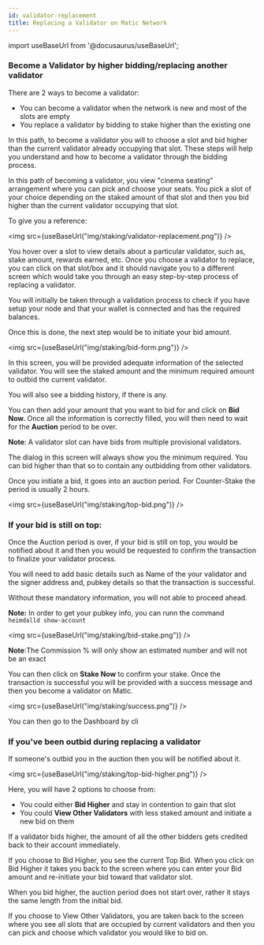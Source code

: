 ```yaml
---
id: validator-replacement
title: Replacing a Validator on Matic Network
---
```

import useBaseUrl from '@docusaurus/useBaseUrl';

### Become a Validator by higher bidding/replacing another validator

There are 2 ways to become a validator:

- You can become a validator when the network is new and most of the slots are empty
- You replace a validator by bidding to stake higher than the existing one

In this path, to become a validator you will to choose a slot and bid higher than the current validator already occupying that slot. These steps will help you understand and how to become a validator through the bidding process.

In this path of becoming a validator, you view "cinema seating" arrangement where you can pick and choose your seats. You pick a slot of your choice depending on the staked amount of that slot and then you bid higher than the current validator occupying that slot.

To give you a reference:

<img src={useBaseUrl("img/staking/validator-replacement.png")} />

You hover over a slot to view details about a particular validator, such as, stake amount, rewards earned, etc. Once you choose a validator to replace, you can click on that slot/box and it should navigate you to a different screen which would take you through an easy step-by-step process of replacing a validator.

You will initially be taken through a validation process to check if you have setup your node and that your wallet is connected and has the required balances.

Once this is done, the next step would be to initiate your bid amount.

<img src={useBaseUrl("img/staking/bid-form.png")} />

In this screen, you will be provided adequate information of the selected validator. You will see the staked amount and the minimum required amount to outbid the current validator.

You will also see a bidding history, if there is any.

You can then add your amount that you want to bid for and click on **Bid Now.** Once all the information is correctly filled, you will then need to wait for the **Auction** period to be over.

**Note**: A validator slot can have bids from multiple provisional validators.

The dialog in this screen will always show you the minimum required. You can bid higher than that so to contain any outbidding from other validators.

Once you initiate a bid, it goes into an auction period. For Counter-Stake the period is usually 2 hours.

<img src={useBaseUrl("img/staking/top-bid.png")} />

### If your bid is still on top:

Once the Auction period is over, if your bid is still on top, you would be notified about it and then you would be requested to confirm the transaction to finalize your validator process.

You will need to add basic details such as Name of the your validator and the signer address and, pubkey details so that the transaction is successful.

Without these mandatory information, you will not able to proceed ahead.

**Note:** In order to get your pubkey info, you can runn the command `heimdalld show-account`

<img src={useBaseUrl("img/staking/bid-stake.png")} />

**Note**:The Commission % will only show an estimated number and will not be an exact

You can then click on **Stake Now** to confirm your stake. Once the transaction is successful you will be provided with a success message and then you become a validator on Matic.

<img src={useBaseUrl("img/staking/success.png")} />

You can then go to the Dashboard by cli

### If you've been outbid during replacing a validator

If someone's outbid you in the auction then you will be notified about it.

<img src={useBaseUrl("img/staking/top-bid-higher.png")} />

Here, you will have 2 options to choose from:

- You could either **Bid Higher** and stay in contention to gain that slot
- You could **View Other Validators** with less staked amount and initiate a new bid on them

If a validator bids higher, the amount of all the other bidders gets credited back to their account immediately.

If you choose to Bid Higher, you see the current Top Bid. When you click on Bid Higher it takes you back to the screen where you can enter your Bid amount and re-initiate your bid toward that validator slot.

When you bid higher, the auction period does not start over, rather it stays the same length from the initial bid.

If you choose to View Other Validators, you are taken back to the screen where you see all slots that are occupied by current validators and then you can pick and choose which validator you would like to bid on. 